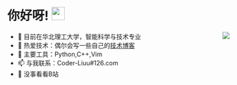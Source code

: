 # 你好呀! <img src="https://raw.githubusercontent.com/MartinHeinz/MartinHeinz/master/wave.gif" width="30px">

<a href="https://github.com/anuraghazra/github-readme-stats">
  <img align="right" src="https://github-readme-stats.vercel.app/api?username=Coder-Liuu" />
</a>

- :balloon: 目前在华北理工大学，智能科学与技术专业
- :seedling: 热爱技术：偶尔会写一些自己的[技术博客](https://coder-liuu.github.io)
- :red_car: 主要工具：Python,C++,Vim
- :mailbox: 与我联系：Coder-Liuu#126.com
- :watermelon: 没事看看B站
